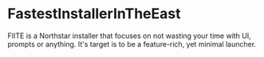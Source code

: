 # FastestInstallerInTheEast
FIITE is a Northstar installer that focuses on not wasting your time with UI, prompts or anything. It's target is to be a feature-rich, yet minimal launcher.
